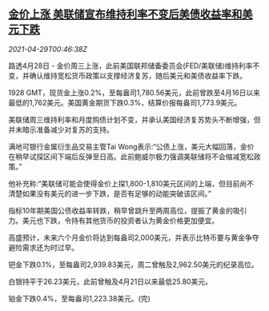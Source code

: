 <!--1619658063000-->
[金价上涨 美联储宣布维持利率不变后美债收益率和美元下跌](https://cn.reuters.com/article/global-precious-0428-wedn-idCNKBS2CG01H)
------

<div><i>2021-04-29T00:46:38Z</i></div><p>路透4月28日 - 金价周三上涨，此前美国联邦储备委员会(FED/美联储)维持利率不变，并确认维持宽松货币政策以支撑经济复苏，随后美元和美债收益率下跌。</p><p>1928 GMT，现货金上涨0.2%，至每盎司1,780.56美元，此前曾跌至4月16日以来最低的1,762美元。美国黄金期货下跌0.3%，结算价报每盎司1,773.9美元。</p><p>美联储周三维持利率和月度购债计划不变，并承认美国经济复苏势头不断增强，但并未暗示准备减少对复苏的支持。</p><p>满地可银行金属衍生品交易主管Tai Wong表示:“公债上涨，美元大幅回落，金价在稍早试探区间下端后反弹至日高。此前鲍威尔极力强调美联储将不会缩减宽松政策。”</p><p>他补充称:“美联储可能会使得金价上探1,800-1,810美元区间的上端，但目前尚不清楚如果没有美元的进一步下跌，是否有足够的动能突破该区间。”</p><p>指标10年期美国公债收益率转跌，稍早曾跳升至两周高位，提振了黄金的吸引力。美元也下跌，令持有其他货币的投资者认为黄金价格更加便宜。</p><p>高盛预计，未来六个月金价将达到每盎司2,000美元，并表示比特币要与黄金争夺避险需求还为时过早。</p><p>钯金下跌0.1%，至每盎司2,939.83美元，周二曾触及2,962.50美元的纪录高位。</p><p>白银持平于26.23美元，此前曾触及4月21日以来最低25.80美元。</p><p>铂金下跌0.4%，至每盎司1,223.38美元。(完)</p>
